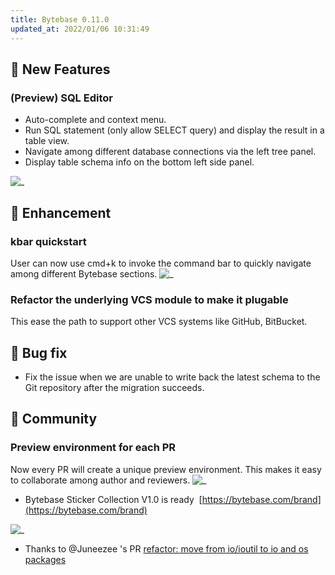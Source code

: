 ```yaml
---
title: Bytebase 0.11.0
updated_at: 2022/01/06 10:31:49
---
```


## 🚀 New Features

### (Preview) SQL Editor

- Auto-complete and context menu.
- Run SQL statement (only allow SELECT query) and display the result in a table view.
- Navigate among different database connections via the left tree panel.
- Display table schema info on the bottom left side panel.

![_](/content/changelog/0.11.0/sql-editor.gif)

## 🎄 Enhancement

### kbar quickstart

User can now use cmd+k to invoke the command bar to quickly navigate among different Bytebase sections.
![_](/content/changelog/0.11.0/quickstart.webp)

### Refactor the underlying VCS module to make it plugable

This ease the path to support other VCS systems like GitHub, BitBucket.

## 🐞 Bug fix

- Fix the issue when we are unable to write back the latest schema to the Git repository after the migration succeeds.

## 🎠 Community

### Preview environment for each PR

Now every PR will create a unique preview environment. This makes it easy to collaborate among author and reviewers.
![_](/content/changelog/0.11.0/render-preview.webp)

- Bytebase Sticker Collection V1.0 is ready  [https://bytebase.com/brand](https://bytebase.com/brand)

![_](/content/changelog/0.11.0/lgtm.gif)

- Thanks to @Juneezee 's PR [refactor: move from io/ioutil to io and os packages](https://github.com/bytebase/bytebase/pull/264)

<IncludeBlock url="/docs/get-started/install/install-upgrade"></IncludeBlock>

